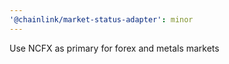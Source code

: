 ```yaml
---
'@chainlink/market-status-adapter': minor
---
```


Use NCFX as primary for forex and metals markets
